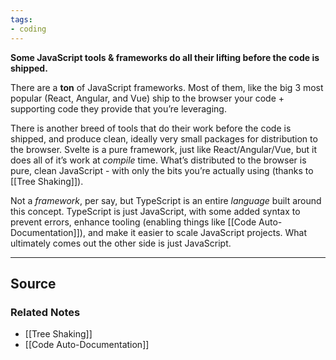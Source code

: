 ```yaml
---
tags:
- coding
---
```

**Some JavaScript tools & frameworks do all their lifting before the code is shipped.**

There are a **ton** of JavaScript frameworks. Most of them, like the big 3 most popular (React, Angular, and Vue) ship to the browser your code + supporting code they provide that you’re leveraging.

There is another breed of tools that do their work before the code is shipped, and produce clean, ideally very small packages for distribution to the browser. Svelte is a pure framework, just like React/Angular/Vue, but it does all of it’s work at *compile* time. What’s distributed to the browser is pure, clean JavaScript - with only the bits you’re actually using (thanks to [[Tree Shaking]]).

Not a *framework*, per say, but TypeScript is an entire *language* built around this concept. TypeScript is just JavaScript, with some added syntax to prevent errors, enhance tooling (enabling things like [[Code Auto-Documentation]]), and make it easier to scale JavaScript projects. What ultimately comes out the other side is just JavaScript.

---

## Source


### Related Notes
- [[Tree Shaking]] 
- [[Code Auto-Documentation]]